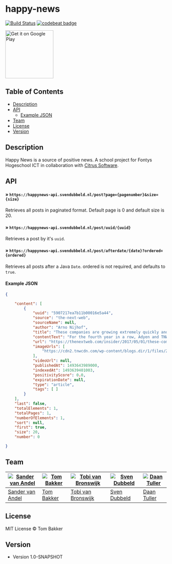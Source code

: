 # happy-news

[![Build Status](https://travis-ci.org/BakkerTom/happy-news.svg?branch=master)](https://travis-ci.org/BakkerTom/happy-news)
[![codebeat badge](https://codebeat.co/badges/503aab65-3852-4b7b-9c46-938a56e05b97)](https://codebeat.co/projects/github-com-bakkertom-happy-news-master)

<a href='https://play.google.com/store/apps/details?id=nl.fhict.happynews.android&pcampaignid=MKT-Other-global-all-co-prtnr-py-PartBadge-Mar2515-1'><img alt='Get it on Google Play' src='https://play.google.com/intl/en_us/badges/images/generic/en_badge_web_generic.png' width="150"/></a>

## Table of Contents
* [Description](#description)
* [API](#api)
    * [Example JSON](#example-json)
* [Team](#team)
* [License](#license)
* [Version](#version)

## Description

Happy News is a source of positive news. A school project for Fontys Hogeschool ICT in collaboration with [Citrus Software](http://citrus.nl/).


## API

#### » `https://happynews-api.svendubbeld.nl/post?page={pagenumber}&size={size}`

Retrieves all posts in paginated format. Default page is 0 and default size is 20.

#### » `https://happynews-api.svendubbeld.nl/post/uuid/{uuid}`

Retrieves a post by it's `uuid`.

#### » `https://happynews-api.svendubbeld.nl/post/afterdate/{date}?ordered={ordered}`

Retrieves all posts after a Java `Date`. ordered is not required, and defaults to `true`.

#### Example JSON
```json
{

    "content": [
        {
            "uuid": "5907217ea7b11b00016e5a44",
            "source": "the-next-web",
            "sourceName": null,
            "author": "Arno Nijhof",
            "title": "These companies are growing extremely quickly and will be the unicorns of tomorrow",
            "contentText": "For the fourth year in a row, Adyen and TNW are celebrating European startups with the Tech5. In this competition, we measure companies on growth in revenue over the last three years. ...",
            "url": "https://thenextweb.com/insider/2017/05/01/these-companies-are-growing-extremely-quickly-and-will-be-the-unicorns-of-tomorrow/",
            "imageUrls": [
                "https://cdn2.tnwcdn.com/wp-content/blogs.dir/1/files/2017/05/image3.jpg"
            ],
            "videoUrl": null,
            "publishedAt": 1493643989000,
            "indexedAt": 1493639401003,
            "positivityScore": 0.0,
            "expirationDate": null,
            "type": "article",
            "tags": [ ]
        }
    ],
    "last": false,
    "totalElements": 1,
    "totalPages": 1,
    "numberOfElements": 1,
    "sort": null,
    "first": true,
    "size": 20,
    "number": 0

}
```


## Team
[![Sander van Andel](https://avatars1.githubusercontent.com/u/25583174?v=3&s=250)](https://github.com/SanderVanAndel) | [![Tom Bakker](https://avatars0.githubusercontent.com/u/1022998?v=3&s=250)](https://github.com/BakkerTom) | [![Tobi van Bronswijk](https://avatars2.githubusercontent.com/u/15573392?v=3&s=250)](https://github.com/TvanBronswijk) | [![Sven Dubbeld](https://avatars1.githubusercontent.com/u/4523069?v=3&s=250)](https://github.com/SvenDub) | [![Daan Tuller](https://avatars3.githubusercontent.com/u/15889244?v=3&s=250)](https://github.com/DaanTul)
---|---|---|---|---
[Sander van Andel](https://github.com/SanderVanAndel) | [Tom Bakker](https://github.com/BakkerTom) | [Tobi van Bronswijk](https://github.com/TvanBronswijk) | [Sven Dubbeld](https://github.com/SvenDub) | [Daan Tuller](https://github.com/DaanTul)


## License

MIT License © Tom Bakker

## Version

* Version 1.0-SNAPSHOT
